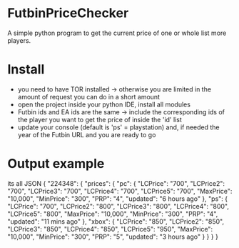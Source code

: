 # FutbinPriceChecker
A simple python program to get the current price of one or whole list more players. 

# Install
- you need to have TOR installed -> otherwise you are limited in the amount of request you can do in a short amount
- open the project inside your python IDE, install all modules
- Futbin ids and EA ids are the same -> include the corresponding ids of the player you want to get the price of inside the 'id' list
- update your console (default is 'ps' = playstation) and, if needed the year of the Futbin URL and you are ready to go

# Output example
its all JSON 
  {
    "224348": {
        "prices": {
            "pc": {
                "LCPrice": "700",
                "LCPrice2": "700",
                "LCPrice3": "700",
                "LCPrice4": "700",
                "LCPrice5": "700",
                "MaxPrice": "10,000",
                "MinPrice": "300",
                "PRP": "4",
                "updated": "6 hours ago"
            },
            "ps": {
                "LCPrice": "700",
                "LCPrice2": "800",
                "LCPrice3": "800",
                "LCPrice4": "800",
                "LCPrice5": "800",
                "MaxPrice": "10,000",
                "MinPrice": "300",
                "PRP": "4",
                "updated": "11 mins ago"
            },
            "xbox": {
                "LCPrice": "850",
                "LCPrice2": "850",
                "LCPrice3": "850",
                "LCPrice4": "850",
                "LCPrice5": "950",
                "MaxPrice": "10,000",
                "MinPrice": "300",
                "PRP": "5",
                "updated": "3 hours ago"
            }
        }
    }
}
